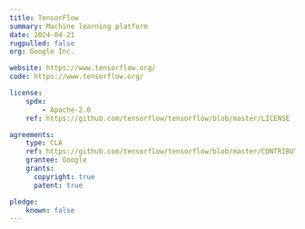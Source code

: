 ```yaml
---
title: TensorFlow
summary: Machine learning platform
date: 2024-04-21
rugpulled: false
org: Google Inc.

website: https://www.tensorflow.org/
code: https://www.tensorflow.org/

license:
    spdx:
        - Apache-2.0
    ref: https://github.com/tensorflow/tensorflow/blob/master/LICENSE

agreements:
    type: CLA
    ref: https://github.com/tensorflow/tensorflow/blob/master/CONTRIBUTING.md
    grantee: Google
    grants:
      copyright: true
      patent: true

pledge:
    known: false
---
```

